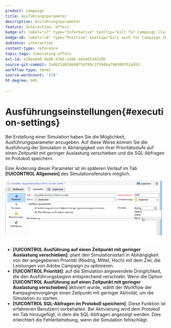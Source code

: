 ```yaml
---
product: campaign
title: Ausführungsparameter
description: Ausführungsparameter
feature: Interaction, Offers
badge-v7: label="v7" type="Informative" tooltip="Gilt für Campaign Classic v7"
badge-v8: label="v8" type="Positive" tooltip="Gilt auch für Campaign v8"
audience: interaction
content-type: reference
topic-tags: simulating-offers
exl-id: e2dea4a0-9ed8-47b6-a16b-eeee653d2290
source-git-commit: 3a9b21d626b60754789c3f594ba798309f62a553
workflow-type: tm+mt
source-wordcount: '174'
ht-degree: 94%

---
```


# Ausführungseinstellungen{#execution-settings}



Bei Erstellung einer Simulation haben Sie die Möglichkeit, Ausführungsparameter anzugeben. Auf diese Weise können Sie die Ausführung der Simulation in Abhängigkeit von ihrer Prioritätsstufe auf einen Zeitpunkt mit geringer Auslastung verschieben und die SQL-Abfragen im Protokoll speichern.

Eine Änderung dieser Parameter ist im späteren Verlauf im Tab **[!UICONTROL Allgemein]** des Simulationsfensters möglich.

![](assets/offer_simulation_008.png)

* **[!UICONTROL Ausführung auf einen Zeitpunkt mit geringer Auslastung verschieben]**: plant den Simulationsstart in Abhängigkeit von der angegebenen Priorität (Niedrig, Mittel, Hoch) mit dem Ziel, die Leistungen von Adobe Campaign zu optimieren.
* **[!UICONTROL Priorität]**: auf die Simulation angewendete Dringlichkeit, die den Ausführungsbeginn entsprechend verschiebt. Wenn die Option **[!UICONTROL Ausführung auf einen Zeitpunkt mit geringer Auslastung verschieben]** aktiviert wurde, wählt der Workflow der Kampagnenvorgänge einen Zeitpunkt mit geringer Aktivität, um die Simulation zu starten.
* **[!UICONTROL SQL-Abfragen im Protokoll speichern]**: Diese Funktion ist erfahrenen Benutzern vorbehalten. Bei Aktivierung wird dem Protokoll ein Tab hinzugefügt, in dem die SQL-Abfragen angezeigt werden. Dies erleichtert die Fehlerbehebung, wenn die Simulation fehlschlägt.
